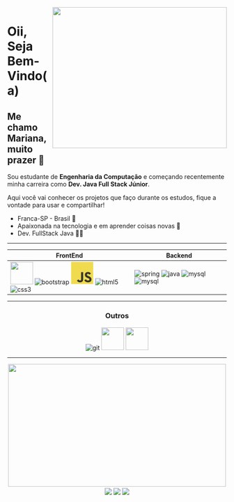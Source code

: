 <img align="right" src="https://i.imgur.com/5PdKl64.png" width="400" height="324">

<h1>Oii, Seja Bem-Vindo(a)</h1>
<h2>Me chamo Mariana, muito prazer 👋</h2>

<p>Sou estudante de <b>Engenharia da Computação</b> e começando recentemente minha carreira como <b>Dev. Java Full Stack Júnior</b>.</p>
<p>Aqui você vai conhecer os projetos que faço durante os estudos, fique a vontade para usar e compartilhar!</p>

- Franca-SP - Brasil 🏡 
- Apaixonada na tecnologia e em aprender coisas novas 💜
- Dev. FullStack Java 👩‍💻

<hr>

| FrontEnd | Backend | 
| --------------- | --------------- | 
| <img src="https://cdn.jsdelivr.net/gh/devicons/devicon/icons/angularjs/angularjs-plain.svg" width="52" height="52"/> <img src="https://cdn.jsdelivr.net/gh/devicons/devicon/icons/bootstrap/bootstrap-plain.svg" alt="bootstrap" width="52" height="52"/> <img src="https://raw.githubusercontent.com/devicons/devicon/master/icons/javascript/javascript-original.svg" alt="javascript" width="52" height="52"/> <img src="https://cdn.jsdelivr.net/gh/devicons/devicon/icons/html5/html5-plain.svg" alt="html5" width="52" height="52"/><img src="https://cdn.jsdelivr.net/gh/devicons/devicon/icons/css3/css3-plain.svg" alt="css3" width="52" height="52"/> | <img src="https://www.vectorlogo.zone/logos/springio/springio-icon.svg" alt="spring" width="52" height="52"/> <img src="https://cdn.jsdelivr.net/gh/devicons/devicon/icons/java/java-original.svg" alt="java" width="52" height="52"/> <img src="https://cdn.jsdelivr.net/gh/devicons/devicon/icons/mysql/mysql-original.svg" alt="mysql" width="52" height="52"/> <img src="https://cdn.jsdelivr.net/gh/devicons/devicon/icons/postgresql/postgresql-plain.svg" alt="mysql" width="52" height="52"/> | 

<hr>

<div align="center">
<h3>Outros</h3>
<img src="https://www.vectorlogo.zone/logos/git-scm/git-scm-icon.svg" alt="git" width="52" height="52"/>
<img src="https://cdn.jsdelivr.net/gh/devicons/devicon/icons/trello/trello-plain.svg" width="52" height="52"/>
<img src="https://cdn.jsdelivr.net/gh/devicons/devicon/icons/heroku/heroku-plain.svg" width="52" height="52"/>
</div>
  
<hr>

<div align="center">
<img width="500" height="282" src="https://i.imgur.com/ThQj11G.gif">
<div>
<a href="https://www.linkedin.com/in/mariana-campos-br/" target="_blank"><img src="https://img.shields.io/badge/LinkedIn-4FBDC8?style=for-the-badge&logo=LinkedIn&logoColor=white&link=https://www.linkedin.com/in/mariana-campos-br/"></a> <a href="https://api.whatsapp.com/send?phone=551691910506" target="_blank"><img src="https://img.shields.io/badge/Whatsapp-59007B?style=for-the-badge&logo=WhatsApp&logoColor=white&link=https://api.whatsapp.com/send?phone=551691910506"></a> <a href="mailto:marianacristinadecampos@gmail.com" target="_blank"><img src="https://img.shields.io/badge/Email-E346B9?style=for-the-badge&logo=Gmail&logoColor=white&link=mailto:marianacristinadecampos@gmail.com"></a>
</div>
</div>
